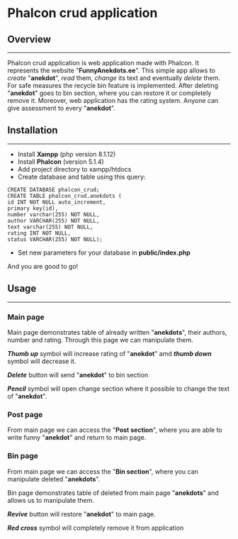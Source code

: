 # Phalcon crud application

## Overview

___

Phalcon crud application is web application made with Phalcon. It represents the website "**FunnyAnekdots.ee**".
This simple app allows to *create* "**anekdot**", *read* them, *change* its text and eventually *delete* them.
For safe measures the recycle bin feature is implemented.
After deleting "**anekdot**" goes to bin section, where you can restore it or completely remove it.
Moreover, web application has the rating system. Anyone can give assessment to every "**anekdot**".

## Installation

___

* Install **Xampp** (php version 8.1.12)
* Install **Phalcon** (version 5.1.4)
* Add project directory to xampp/htdocs
* Create database and table using this query:
```
CREATE DATABASE phalcon_crud;
CREATE TABLE phalcon_crud.anekdots (
id INT NOT NULL auto_increment,
primary key(id),
number varchar(255) NOT NULL,
author VARCHAR(255) NOT NULL,
text varchar(255) NOT NULL,
rating INT NOT NULL,
status VARCHAR(255) NOT NULL);
```
* Set new parameters for your database in **public/index.php**

And you are good to go!

## Usage

___

### Main page

Main page demonstrates table of already written "**anekdots**", their authors, number and rating.
Through this page we can manipulate them.

***Thumb up*** symbol will increase rating of "**anekdot**" amd ***thumb down*** symbol will decrease it.

***Delete*** button will send "**anekdot**" to bin section

***Pencil*** symbol will open change section where it possible to change the text of "**anekdot**".

### Post page

From main page we can access the "**Post section**", where you are able to write funny "**anekdot**" and return to main page.

### Bin page

From main page we can access the "**Bin section**", where you can manipulate deleted "**anekdots**".

Bin page demonstrates table of deleted from main page "**anekdots**" and allows us to manipulate them.

***Revive*** button will restore "**anekdot**" to main page.

***Red cross*** symbol will completely remove it from application